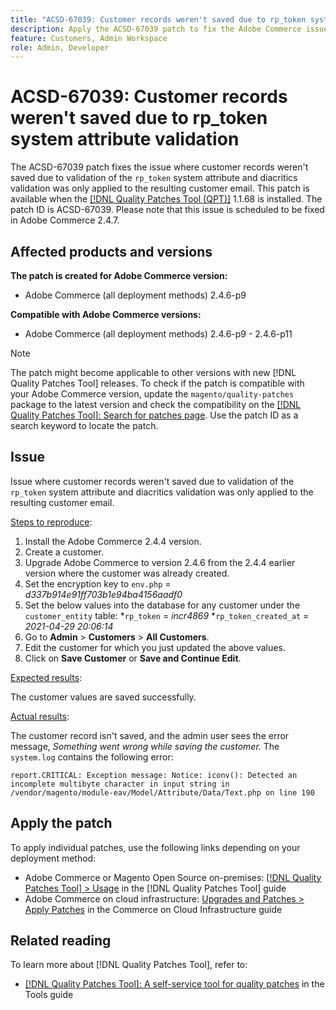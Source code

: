```yaml
---
title: "ACSD-67039: Customer records weren't saved due to rp_token system attribute validation"
description: Apply the ACSD-67039 patch to fix the Adobe Commerce issue where encoding diacritics causes validation breaks on rp_token.
feature: Customers, Admin Workspace
role: Admin, Developer
---
```


# ACSD-67039: Customer records weren't saved due to rp_token system attribute validation

The ACSD-67039 patch fixes the issue where customer records weren't saved due to validation of the `rp_token` system attribute and diacritics validation was only applied to the resulting customer email. This patch is available when the [[!DNL Quality Patches Tool (QPT)]](/help/tools/quality-patches-tool/quality-patches-tool-to-self-serve-quality-patches.md) 1.1.68 is installed. The patch ID is ACSD-67039. Please note that this issue is scheduled to be fixed in Adobe Commerce 2.4.7.

## Affected products and versions

**The patch is created for Adobe Commerce version:**

* Adobe Commerce (all deployment methods) 2.4.6-p9

**Compatible with Adobe Commerce versions:**

* Adobe Commerce (all deployment methods) 2.4.6-p9 - 2.4.6-p11

>[!NOTE]
>
>The patch might become applicable to other versions with new [!DNL Quality Patches Tool] releases. To check if the patch is compatible with your Adobe Commerce version, update the `magento/quality-patches` package to the latest version and check the compatibility on the [[!DNL Quality Patches Tool]: Search for patches page](https://experienceleague.adobe.com/tools/commerce-quality-patches/index.html). Use the patch ID as a search keyword to locate the patch.

## Issue

Issue where customer records weren't saved due to validation of the `rp_token` system attribute and diacritics validation was only applied to the resulting customer email.

<u>Steps to reproduce</u>:

1. Install the Adobe Commerce 2.4.4 version.
1. Create a customer.
1. Upgrade Adobe Commerce to version 2.4.6 from the 2.4.4 earlier version where the customer was already created.
1. Set the encryption key to `env.php` =
*d337b914e91ff703b1e94ba4156aadf0*
1. Set the below values into the database for any customer under the `customer_entity` table:
    *`rp_token` = *incr4869*
    *`rp_token_created_at` = *2021-04-29 20:06:14*
1. Go to **Admin** > **Customers** > **All Customers**.
1. Edit the customer for which you just updated the above values.
1. Click on **Save Customer** or **Save and Continue Edit**.

<u>Expected results</u>:

The customer values are saved successfully.

<u>Actual results</u>:

The customer record isn't saved, and the admin user sees the error message, *Something went wrong while saving the customer.*
The `system.log` contains the following error:

```
report.CRITICAL: Exception message: Notice: iconv(): Detected an incomplete multibyte character in input string in /vendor/magento/module-eav/Model/Attribute/Data/Text.php on line 190
```

## Apply the patch

To apply individual patches, use the following links depending on your deployment method:

* Adobe Commerce or Magento Open Source on-premises: [[!DNL Quality Patches Tool] > Usage](/help/tools/quality-patches-tool/usage.md) in the [!DNL Quality Patches Tool] guide
* Adobe Commerce on cloud infrastructure: [Upgrades and Patches > Apply Patches](https://experienceleague.adobe.com/docs/commerce-cloud-service/user-guide/develop/upgrade/apply-patches.html) in the Commerce on Cloud Infrastructure guide

## Related reading

To learn more about [!DNL Quality Patches Tool], refer to:

* [[!DNL Quality Patches Tool]: A self-service tool for quality patches](/help/tools/quality-patches-tool/quality-patches-tool-to-self-serve-quality-patches.md) in the Tools guide
